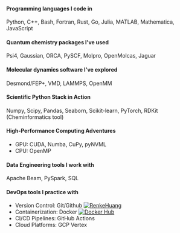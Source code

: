 #### Programming languages I code in
Python, C++, Bash, Fortran, Rust, Go, Julia, MATLAB, Mathematica, JavaScript

#### Quantum chemistry packages I've used
Psi4, Gaussian, ORCA, PySCF, Molpro, OpenMolcas, Jaguar

#### Molecular dynamics software I've explored
Desmond/FEP+, VMD, LAMMPS, OpenMM

#### Scientific Python Stack in Action
Numpy, Scipy, Pandas, Seaborn, Scikit-learn, PyTorch, RDKit (Cheminformatics tool)

#### High-Performance Computing Adventures
- GPU: CUDA, Numba, CuPy, pyNVML
- CPU: OpenMP

#### Data Engineering tools I work with
Apache Beam, PySpark, SQL

#### DevOps tools I practice with
- Version Control: Git/Github [![RenkeHuang](https://img.shields.io/badge/RenkeHuang-GitHub-blue?logo=github)](https://github.com/RenkeHuang)
- Containerization: Docker [![Docker Hub](https://img.shields.io/badge/renkeh-DockerHub-blue?logo=docker&logoColor=white)](https://hub.docker.com/u/renkeh)
- CI/CD Pipelines: GitHub Actions
- Cloud Platforms: GCP Vertex

